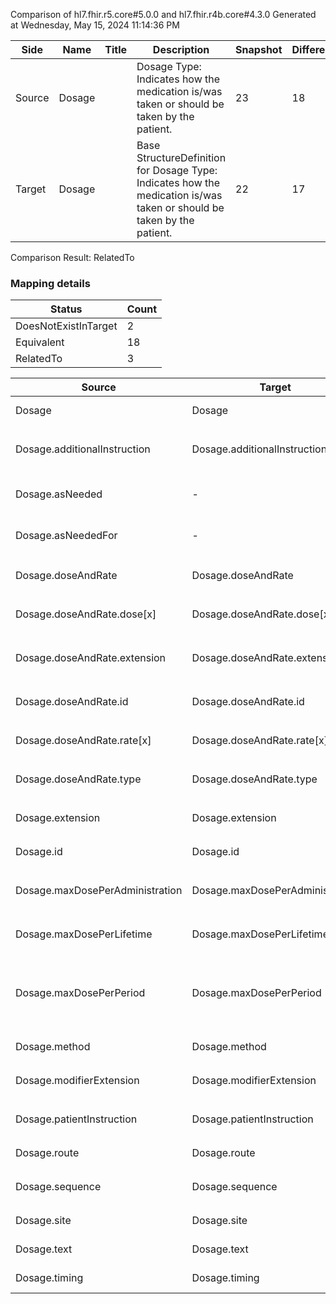 Comparison of hl7.fhir.r5.core#5.0.0 and hl7.fhir.r4b.core#4.3.0
Generated at Wednesday, May 15, 2024 11:14:36 PM

| Side | Name | Title | Description | Snapshot | Differential |
| --- | --- | --- | --- | --- | --- |
| Source | Dosage |  | Dosage Type: Indicates how the medication is/was taken or should be taken by the patient. | 23 | 18 |
| Target | Dosage |  | Base StructureDefinition for Dosage Type: Indicates how the medication is/was taken or should be taken by the patient. | 22 | 17 |


Comparison Result: RelatedTo


### Mapping details

| Status | Count |
| ------ | ----- |
DoesNotExistInTarget | 2 |
Equivalent | 18 |
RelatedTo | 3 |


| Source | Target | Status | Message |
| ------ | ------ | ------ | ------- |
| Dosage | Dosage | Equivalent | R5 `Dosage` maps as Equivalent to R4B `Dosage` |
| Dosage.additionalInstruction | Dosage.additionalInstruction | Equivalent | R5 `Dosage.additionalInstruction` maps as Equivalent to R4B `Dosage.additionalInstruction` |
| Dosage.asNeeded | - | DoesNotExistInTarget | R5 `Dosage.asNeeded` does not appear in the target and has no mapping for `Dosage`. |
| Dosage.asNeededFor | - | DoesNotExistInTarget | R5 `Dosage.asNeededFor` does not appear in the target and has no mapping for `Dosage`. |
| Dosage.doseAndRate | Dosage.doseAndRate | Equivalent | R5 `Dosage.doseAndRate` maps as Equivalent to R4B `Dosage.doseAndRate` |
| Dosage.doseAndRate.dose[x] | Dosage.doseAndRate.dose[x] | Equivalent | R5 `Dosage.doseAndRate.dose[x]` maps as Equivalent to R4B `Dosage.doseAndRate.dose[x]` |
| Dosage.doseAndRate.extension | Dosage.doseAndRate.extension | Equivalent | R5 `Dosage.doseAndRate.extension` maps as Equivalent to R4B `Dosage.doseAndRate.extension` |
| Dosage.doseAndRate.id | Dosage.doseAndRate.id | Equivalent | R5 `Dosage.doseAndRate.id` maps as Equivalent to R4B `Dosage.doseAndRate.id` |
| Dosage.doseAndRate.rate[x] | Dosage.doseAndRate.rate[x] | Equivalent | R5 `Dosage.doseAndRate.rate[x]` maps as Equivalent to R4B `Dosage.doseAndRate.rate[x]` |
| Dosage.doseAndRate.type | Dosage.doseAndRate.type | Equivalent | R5 `Dosage.doseAndRate.type` maps as Equivalent to R4B `Dosage.doseAndRate.type` |
| Dosage.extension | Dosage.extension | Equivalent | R5 `Dosage.extension` maps as Equivalent to R4B `Dosage.extension` |
| Dosage.id | Dosage.id | Equivalent | R5 `Dosage.id` maps as Equivalent to R4B `Dosage.id` |
| Dosage.maxDosePerAdministration | Dosage.maxDosePerAdministration | Equivalent | R5 `Dosage.maxDosePerAdministration` maps as Equivalent to R4B `Dosage.maxDosePerAdministration` |
| Dosage.maxDosePerLifetime | Dosage.maxDosePerLifetime | Equivalent | R5 `Dosage.maxDosePerLifetime` maps as Equivalent to R4B `Dosage.maxDosePerLifetime` |
| Dosage.maxDosePerPeriod | Dosage.maxDosePerPeriod | RelatedTo | R5 `Dosage.maxDosePerPeriod` maps as RelatedTo to R4B `Dosage.maxDosePerPeriod` - maxDosePerPeriod changed from array to scalar (max cardinality from * to 1) |
| Dosage.method | Dosage.method | Equivalent | R5 `Dosage.method` maps as Equivalent to R4B `Dosage.method` |
| Dosage.modifierExtension | Dosage.modifierExtension | Equivalent | R5 `Dosage.modifierExtension` maps as Equivalent to R4B `Dosage.modifierExtension` |
| Dosage.patientInstruction | Dosage.patientInstruction | Equivalent | R5 `Dosage.patientInstruction` maps as Equivalent to R4B `Dosage.patientInstruction` |
| Dosage.route | Dosage.route | Equivalent | R5 `Dosage.route` maps as Equivalent to R4B `Dosage.route` |
| Dosage.sequence | Dosage.sequence | Equivalent | R5 `Dosage.sequence` maps as Equivalent to R4B `Dosage.sequence` |
| Dosage.site | Dosage.site | Equivalent | R5 `Dosage.site` maps as Equivalent to R4B `Dosage.site` |
| Dosage.text | Dosage.text | Equivalent | R5 `Dosage.text` maps as Equivalent to R4B `Dosage.text` |
| Dosage.timing | Dosage.timing | Equivalent | R5 `Dosage.timing` maps as Equivalent to R4B `Dosage.timing` |


